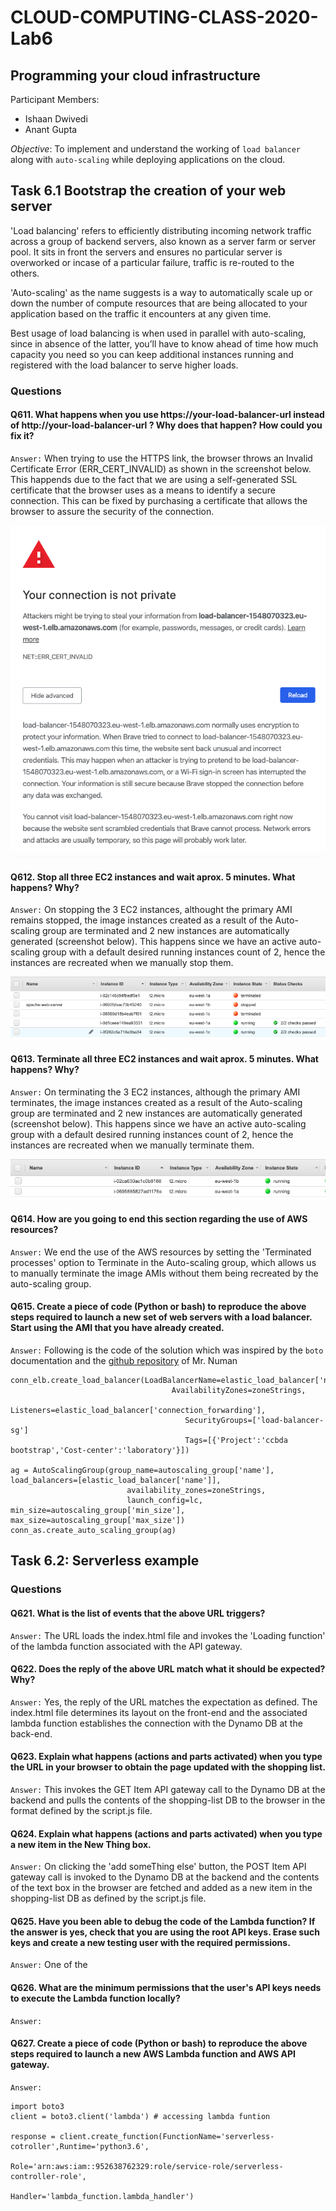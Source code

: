 # CLOUD-COMPUTING-CLASS-2020-Lab6
## Programming your cloud infrastructure

Participant Members:
* Ishaan Dwivedi
* Anant Gupta

*Objective*: To implement and understand the working of `load balancer` along with `auto-scaling` while deploying applications on the cloud.

## Task 6.1 Bootstrap the creation of your web server

'Load balancing' refers to efficiently distributing incoming network traffic across a group of backend servers, also known as a server farm or server pool. It sits in front the servers and ensures no particular server is overworked or incase of a particular failure, traffic is re-routed to the others.

'Auto-scaling' as the name suggests is a way to automatically scale up or down the number of compute resources that are being allocated to your application based on the traffic it encounters at any given time. 

Best usage of load balancing is when used in parallel with auto-scaling, since in absence of the latter, you’ll have to know ahead of time how much capacity you need so you can keep additional instances running and registered with the load balancer to serve higher loads. 


### Questions
#### Q611. What happens when you use https://your-load-balancer-url instead of http://your-load-balancer-url ? Why does that happen? How could you fix it?
`Answer:` When trying to use the HTTPS link, the browser throws an Invalid Certificate Error (ERR_CERT_INVALID) as shown in the screenshot below. This happends due to the fact that we are using a self-generated SSL certificate that the browser uses as a means to identify a secure connection. This can be fixed by purchasing a certificate that allows the browser to assure the security of the connection.

![Q611 screenshot](images/q611.png)

#### Q612. Stop all three EC2 instances and wait aprox. 5 minutes. What happens? Why?
`Answer:` On stopping the 3 EC2 instances, althought the primary AMI remains stopped, the image instances created as a result of the Auto-scaling group are terminated and 2 new instances are automatically generated (screenshot below). This happens since we have an active auto-scaling group with a default desired running instances count of 2, hence the instances are recreated when we manually stop them.

![Q612 screenshot](images/q612.png)


#### Q613. Terminate all three EC2 instances and wait aprox. 5 minutes. What happens? Why?
`Answer:` On terminating the 3 EC2 instances, although the primary AMI terminates, the image instances created as a result of the Auto-scaling group are terminated and 2 new instances are automatically generated (screenshot below). This happens since we have an active auto-scaling group with a default desired running instances count of 2, hence the instances are recreated when we manually terminate them.

![Q613 screenshot](images/q613b.png)

#### Q614. How are you going to end this section regarding the use of AWS resources?
`Answer:` We end the use of the AWS resources by setting the 'Terminated processes' option to Terminate in the Auto-scaling group, which allows us to manually terminate the image AMIs without them being recreated by the auto-scaling group.

#### Q615. Create a piece of code (Python or bash) to reproduce the above steps required to launch a new set of web servers with a load balancer. Start using the AMI that you have already created.
`Answer:` Following is the code of the solution which was inspired by the `boto` documentation and the [github repository](https://gist.github.com/numan/1086984/8f41a0ee3ed2d1b6ea93b77b8ad6815d69269086) of Mr. Numan

```
conn_elb.create_load_balancer(LoadBalancerName=elastic_load_balancer['name'],
                                    AvailabilityZones=zoneStrings,
                                       Listeners=elastic_load_balancer['connection_forwarding'],
                                       SecurityGroups=['load-balancer-sg']
                                       Tags=[{'Project':'ccbda bootstrap','Cost-center':'laboratory'}])
                                       
ag = AutoScalingGroup(group_name=autoscaling_group['name'], load_balancers=[elastic_load_balancer['name']],
                          availability_zones=zoneStrings,
                          launch_config=lc, min_size=autoscaling_group['min_size'], max_size=autoscaling_group['max_size'])
conn_as.create_auto_scaling_group(ag)

```


## Task 6.2: Serverless example

### Questions
#### Q621. What is the list of events that the above URL triggers?
`Answer:` The URL loads the index.html file and invokes the 'Loading function' of the lambda function associated with the API gateway.

#### Q622. Does the reply of the above URL match what it should be expected? Why?
`Answer:` Yes, the reply of the URL matches the expectation as defined. The index.html file determines its layout on the front-end and the associated lambda function establishes the connection with the Dynamo DB at the back-end.

#### Q623. Explain what happens (actions and parts activated) when you type the URL in your browser to obtain the page updated with the shopping list.
`Answer:` This invokes the GET Item API gateway call to the Dynamo DB at the backend and pulls the contents of the shopping-list DB to the browser in the format defined by the script.js file.

#### Q624. Explain what happens (actions and parts activated) when you type a new item in the New Thing box.
`Answer:` On clicking the 'add someThing else' button, the POST Item API gateway call is invoked to the Dynamo DB at the backend and the contents of the text box in the browser are fetched and added as a new item in the shopping-list DB as defined by the script.js file.

#### Q625. Have you been able to debug the code of the Lambda function? If the answer is yes, check that you are using the root API keys. Erase such keys and create a new testing user with the required permissions.
`Answer:` One of the 

#### Q626. What are the minimum permissions that the user's API keys needs to execute the Lambda function locally?
`Answer:`

#### Q627. Create a piece of code (Python or bash) to reproduce the above steps required to launch a new AWS Lambda function and AWS API gateway.
`Answer:`
```
import boto3
client = boto3.client('lambda') # accessing lambda funtion

response = client.create_function(FunctionName='serverless-cotroller',Runtime='python3.6',
                                  Role='arn:aws:iam::952638762329:role/service-role/serverless-controller-role',
                                  Handler='lambda_function.lambda_handler')
```

